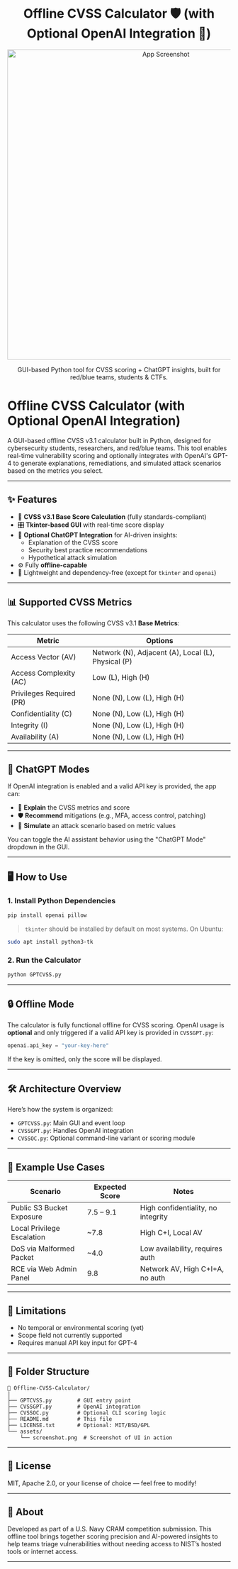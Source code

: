 <h1 align="center">Offline CVSS Calculator 🛡️ (with Optional OpenAI Integration 🤖)</h1>

<p align="center">
  <img src="https://i.imgur.com/pE2exPU.png" alt="App Screenshot" width="700"/>
</p>

<p align="center">
  GUI-based Python tool for CVSS scoring + ChatGPT insights, built for red/blue teams, students & CTFs.
</p>

# Offline CVSS Calculator (with Optional OpenAI Integration)

A GUI-based offline CVSS v3.1 calculator built in Python, designed for cybersecurity students, researchers, and red/blue teams. This tool enables real-time vulnerability scoring and optionally integrates with OpenAI's GPT-4 to generate explanations, remediations, and simulated attack scenarios based on the metrics you select.






---

## ✨ Features

- 🔐 **CVSS v3.1 Base Score Calculation** (fully standards-compliant)
- 🎛️ **Tkinter-based GUI** with real-time score display
- 🧠 **Optional ChatGPT Integration** for AI-driven insights:
  - Explanation of the CVSS score
  - Security best practice recommendations
  - Hypothetical attack simulation
- ⚙️ Fully **offline-capable**
- 🧪 Lightweight and dependency-free (except for `tkinter` and `openai`)

---

## 📊 Supported CVSS Metrics

This calculator uses the following CVSS v3.1 **Base Metrics**:

| Metric                     | Options                                |
|----------------------------|----------------------------------------|
| Access Vector (AV)         | Network (N), Adjacent (A), Local (L), Physical (P) |
| Access Complexity (AC)     | Low (L), High (H)                      |
| Privileges Required (PR)   | None (N), Low (L), High (H)            |
| Confidentiality (C)        | None (N), Low (L), High (H)            |
| Integrity (I)              | None (N), Low (L), High (H)            |
| Availability (A)           | None (N), Low (L), High (H)            |

---

## 🤖 ChatGPT Modes

If OpenAI integration is enabled and a valid API key is provided, the app can:

- 🧠 **Explain** the CVSS metrics and score
- 🛡️ **Recommend** mitigations (e.g., MFA, access control, patching)
- 🧨 **Simulate** an attack scenario based on metric values

You can toggle the AI assistant behavior using the "ChatGPT Mode" dropdown in the GUI.

---

## 🖥️ How to Use

### 1. Install Python Dependencies

```bash
pip install openai pillow
```

> `tkinter` should be installed by default on most systems. On Ubuntu:
```bash
sudo apt install python3-tk
```

### 2. Run the Calculator

```bash
python GPTCVSS.py
```

---

## 🔒 Offline Mode

The calculator is fully functional offline for CVSS scoring. OpenAI usage is **optional** and only triggered if a valid API key is provided in `CVSSGPT.py`:

```python
openai.api_key = "your-key-here"
```

If the key is omitted, only the score will be displayed.

---

## 🛠️ Architecture Overview

Here’s how the system is organized:

- `GPTCVSS.py`: Main GUI and event loop
- `CVSSGPT.py`: Handles OpenAI integration
- `CVSSOC.py`: Optional command-line variant or scoring module

---

## 🧪 Example Use Cases

| Scenario                        | Expected Score | Notes                                   |
|--------------------------------|----------------|-----------------------------------------|
| Public S3 Bucket Exposure      | 7.5 – 9.1      | High confidentiality, no integrity      |
| Local Privilege Escalation     | ~7.8           | High C+I, Local AV                      |
| DoS via Malformed Packet       | ~4.0           | Low availability, requires auth         |
| RCE via Web Admin Panel        | 9.8            | Network AV, High C+I+A, no auth         |

---

## 🚧 Limitations

- No temporal or environmental scoring (yet)
- Scope field not currently supported
- Requires manual API key input for GPT-4

---

## 📂 Folder Structure

```
📁 Offline-CVSS-Calculator/
│
├── GPTCVSS.py        # GUI entry point
├── CVSSGPT.py        # OpenAI integration
├── CVSSOC.py         # Optional CLI scoring logic
├── README.md         # This file
├── LICENSE.txt       # Optional: MIT/BSD/GPL
└── assets/
    └── screenshot.png  # Screenshot of UI in action
```

---

## 📄 License

MIT, Apache 2.0, or your license of choice — feel free to modify!

---

## 🙋 About

Developed as part of a U.S. Navy CRAM competition submission. This offline tool brings together scoring precision and AI-powered insights to help teams triage vulnerabilities without needing access to NIST’s hosted tools or internet access.

---
